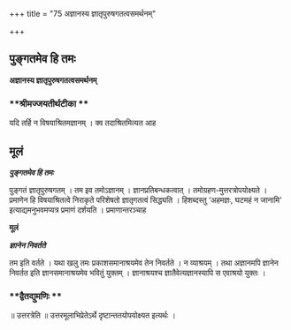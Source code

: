 +++
title = "75 अज्ञानस्य ज्ञातृपुरुषगतत्वसमर्थनम्"

+++


## पुङ्गतमेव हि तमः

**अज्ञानस्य ज्ञातृपुरुषगतत्वसमर्थनम्**

### **श्रीमज्जयतीर्थटीका **

यदि तर्हि न विषयाश्रितमज्ञानम् । क्व तदाश्रितमित्यत आह

## **मूलं**

***पुङ्गतमेव हि तमः***

पुङ्गतं ज्ञातृपुरुषगतम् । तम इव तमोऽज्ञानम् । ज्ञानप्रतिबन्धकत्वात् । तमोग्रहण-मुत्तरत्रोपयोक्ष्यते । प्रमाणेन हि विषयाश्रितत्वे निराकृते परिशेषतो ज्ञातृगतत्वं सिद्ध्यति । हिशब्दस्तु ‘अहमज्ञः, घटमहं न जानामि’ इत्याद्यमनुभवमप्यत्र प्रमाणं दर्शयति । प्रमाणान्तरञ्चाह

**मूलं**

***ज्ञानेन निवर्तते***

तम इति वर्तते । यथा खलु तमः प्रकाशसमानाश्रयमेव तेन निवर्तते । न व्याश्रयम् । तथा अज्ञानमपि ज्ञानेन निवर्तत इति ज्ञानसमानाश्रयमेव भवितुं युक्तम् । ज्ञानाश्रयश्च ज्ञातैवेत्यज्ञानस्यापि स एवाश्रयो युक्तः ।

### **द्वैतद्युमणिः **

॥ उत्तरत्रेति ॥ उत्तरमूलाभिप्रेतेऽर्थे दृष्टान्ततयोपयोक्ष्यत इत्यर्थः ।


